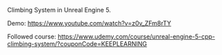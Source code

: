 Climbing System in Unreal Engine 5.

Demo: https://www.youtube.com/watch?v=z0v_ZFm8rTY

Followed course: https://www.udemy.com/course/unreal-engine-5-cpp-climbing-system/?couponCode=KEEPLEARNING

